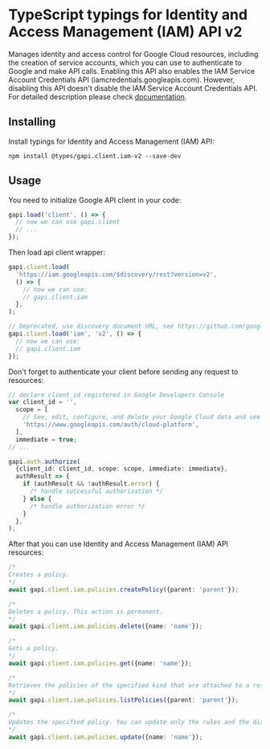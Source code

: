 # TypeScript typings for Identity and Access Management (IAM) API v2

Manages identity and access control for Google Cloud resources, including the creation of service accounts, which you can use to authenticate to Google and make API calls. Enabling this API also enables the IAM Service Account Credentials API (iamcredentials.googleapis.com). However, disabling this API doesn't disable the IAM Service Account Credentials API.
For detailed description please check [documentation](https://cloud.google.com/iam/).

## Installing

Install typings for Identity and Access Management (IAM) API:

```
npm install @types/gapi.client.iam-v2 --save-dev
```

## Usage

You need to initialize Google API client in your code:

```typescript
gapi.load('client', () => {
  // now we can use gapi.client
  // ...
});
```

Then load api client wrapper:

```typescript
gapi.client.load(
  'https://iam.googleapis.com/$discovery/rest?version=v2',
  () => {
    // now we can use:
    // gapi.client.iam
  },
);
```

```typescript
// Deprecated, use discovery document URL, see https://github.com/google/google-api-javascript-client/blob/master/docs/reference.md#----gapiclientloadname----version----callback--
gapi.client.load('iam', 'v2', () => {
  // now we can use:
  // gapi.client.iam
});
```

Don't forget to authenticate your client before sending any request to resources:

```typescript
// declare client_id registered in Google Developers Console
var client_id = '',
  scope = [
    // See, edit, configure, and delete your Google Cloud data and see the email address for your Google Account.
    'https://www.googleapis.com/auth/cloud-platform',
  ],
  immediate = true;
// ...

gapi.auth.authorize(
  {client_id: client_id, scope: scope, immediate: immediate},
  authResult => {
    if (authResult && !authResult.error) {
      /* handle successful authorization */
    } else {
      /* handle authorization error */
    }
  },
);
```

After that you can use Identity and Access Management (IAM) API resources: <!-- TODO: make this work for multiple namespaces -->

```typescript
/*
Creates a policy.
*/
await gapi.client.iam.policies.createPolicy({parent: 'parent'});

/*
Deletes a policy. This action is permanent.
*/
await gapi.client.iam.policies.delete({name: 'name'});

/*
Gets a policy.
*/
await gapi.client.iam.policies.get({name: 'name'});

/*
Retrieves the policies of the specified kind that are attached to a resource. The response lists only policy metadata. In particular, policy rules are omitted.
*/
await gapi.client.iam.policies.listPolicies({parent: 'parent'});

/*
Updates the specified policy. You can update only the rules and the display name for the policy. To update a policy, you should use a read-modify-write loop: 1. Use GetPolicy to read the current version of the policy. 2. Modify the policy as needed. 3. Use `UpdatePolicy` to write the updated policy. This pattern helps prevent conflicts between concurrent updates.
*/
await gapi.client.iam.policies.update({name: 'name'});
```
